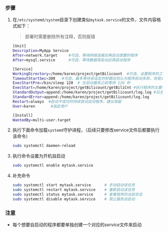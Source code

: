 ### 步骤

1. 在`/etc/systemd/system`目录下创建类似`mytask.service`的文件，文件内容格式如下：

   > 部署时需要删除所有注释，否则报错

   ```bash
   [Unit]
   Description=MyApp Service
   After=network.target     #可选，等待网络连接后再启动想要的程序
   After=mysql.service		#可选，等待数据库启动后再启动程序
   
   [Service]
   WorkingDirectory=/home/karen/project/getBilicount  #可选，设置程序的工作目录（某些运行需要同目录下其他的文件的程序需要），但我使用中有问题
   TimeoutStartSec=300   #可选，最多等待该设定的秒数后则认为程序启动失败，但我实际使用中似乎没用
   ExecStartPre=/bin/sleep 120  # 在启动服务之前等待 120 秒
   ExecStart=/home/karen/project/getBilicount/getBiliCnt #执行程序的主要参数，务必使用绝对路径！！
   StandardOutput=append:/home/karen/project/getBilicount/log.log #日志和报错可以重定向到指定目录，要求绝对路径，可根据情况保留
   StandardError=append:/home/karen/project/getBilicount/log.log
   Restart=always  #启动不成功时持续尝试启动程序，建议保留
   User=karen		#指定用户
   
   [Install]
   WantedBy=multi-user.target
   ```

2. 执行下面命令加载`systemd`守护进程，（后续只要修改service文件后都要执行该命令）

   ```bash
   sudo systemctl daemon-reload
   ```

3. 执行命令设置为开机自启动

   ```bash
   sudo systemctl enable mytask.service
   ```

4. 补充命令

   ```bash
   sudo systemctl start mytask.service  	# 手动启动该任务
   sudo systemctl restart mytask.service  	# 重新启动该任务
   sudo systemctl status mytask.service   	# 查看程序的当前状态
   sudo systemctl disable mytask.service	# 禁止服务自启动
   ```



### 注意

- 每个想要自启动的程序都要单独创建一个对应的*service*文件来启动